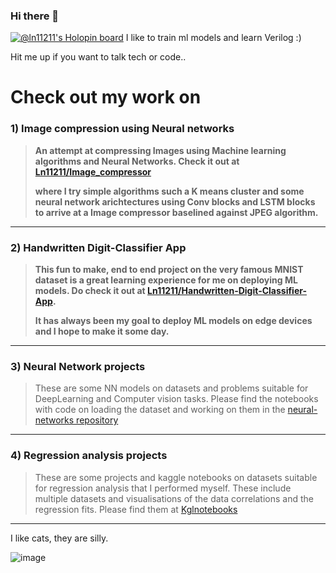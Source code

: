 ### Hi there 👋
[![@ln11211's Holopin board](https://holopin.me/ln11211)](https://holopin.io/@ln11211)
I like to train ml models and learn Verilog :)

Hit me up if you want to talk tech or code..

# Check out my work on 
### 1) **Image compression using Neural networks**
>**An attempt at compressing Images using Machine learning algorithms and Neural Networks. Check it out at
>[Ln11211/Image_compressor](https://github.com/Ln11211/Image_compressor)**
>
>**where I try simple algorithms such a K means cluster and some neural network arichtectures using Conv blocks and LSTM blocks to arrive at a Image compressor baselined against JPEG algorithm.**

---

### 2) Handwritten Digit-Classifier App
>**This fun to make, end to end project on the very famous MNIST dataset is a great learning experience for me on deploying ML models. Do check it out at [Ln11211/Handwritten-Digit-Classifier-App](https://github.com/Ln11211/Handwritten-Digit-Classifier-App).**
>
>**It has always been my goal to deploy ML models on edge devices and I hope to make it some day.**

---

### 3) Neural Network projects
>These are some NN models on datasets and problems suitable for DeepLearning and Computer vision tasks. Please find the notebooks with code on loading the dataset and working on them in the [neural-networks repository](https://github.com/Ln11211/neural-networks)
---

### 4) Regression analysis projects
>These are some projects and kaggle notebooks on datasets suitable for regression analysis that I performed  myself. These include multiple datasets and visualisations of the data correlations and the regression fits. Please find them at [Kglnotebooks](https://github.com/Ln11211/Kglnotebooks)
---


I like cats, they are silly.

![image](https://github.com/user-attachments/assets/3ff630ca-726a-4718-b5b2-8fac42feefae)

